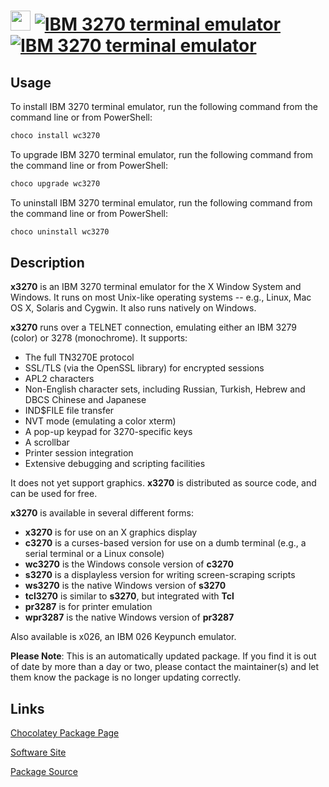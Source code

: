 ﻿# <img src="https://cdn.jsdelivr.net/gh/mkevenaar/chocolatey-packages@272cf81eb8f4d8b09d22cbd0d96c803153010f24/icons/wc3270.png" width="32" height="32"/> [![IBM 3270 terminal emulator](https://img.shields.io/chocolatey/v/wc3270.svg?label=IBM+3270+terminal+emulator)](https://community.chocolatey.org/packages/wc3270) [![IBM 3270 terminal emulator](https://img.shields.io/chocolatey/dt/wc3270.svg)](https://community.chocolatey.org/packages/wc3270)

## Usage

To install IBM 3270 terminal emulator, run the following command from the command line or from PowerShell:

```powershell
choco install wc3270
```

To upgrade IBM 3270 terminal emulator, run the following command from the command line or from PowerShell:

```powershell
choco upgrade wc3270
```

To uninstall IBM 3270 terminal emulator, run the following command from the command line or from PowerShell:

```powershell
choco uninstall wc3270
```

## Description

**x3270** is an IBM 3270 terminal emulator for the X Window System and Windows. It runs on most Unix-like operating systems -- e.g., Linux, Mac OS X, Solaris and Cygwin. It also runs natively on Windows.

**x3270** runs over a TELNET connection, emulating either an IBM 3279 (color) or 3278 (monochrome). It supports:

- The full TN3270E protocol
- SSL/TLS (via the OpenSSL library) for encrypted sessions
- APL2 characters
- Non-English character sets, including Russian, Turkish, Hebrew and DBCS Chinese and Japanese
- IND$FILE file transfer
- NVT mode (emulating a color xterm)
- A pop-up keypad for 3270-specific keys
- A scrollbar
- Printer session integration
- Extensive debugging and scripting facilities

It does not yet support graphics. **x3270** is distributed as source code, and can be used for free.

**x3270** is available in several different forms:

- **x3270** is for use on an X graphics display
- **c3270** is a curses-based version for use on a dumb terminal (e.g., a serial terminal or a Linux console)
- **wc3270** is the Windows console version of **c3270**
- **s3270** is a displayless version for writing screen-scraping scripts
- **ws3270** is the native Windows version of **s3270**
- **tcl3270** is similar to **s3270**, but integrated with **Tcl**
- **pr3287** is for printer emulation
- **wpr3287** is the native Windows version of **pr3287**

Also available is x026, an IBM 026 Keypunch emulator.

**Please Note**: This is an automatically updated package. If you find it is
out of date by more than a day or two, please contact the maintainer(s) and
let them know the package is no longer updating correctly.


## Links

[Chocolatey Package Page](https://community.chocolatey.org/packages/wc3270)

[Software Site](http://x3270.bgp.nu/)

[Package Source](https://github.com/mkevenaar/chocolatey-packages/tree/master/automatic/wc3270)

